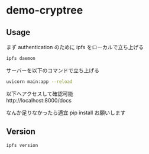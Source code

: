 # demo-cryptree

## Usage

まず authentication のために ipfs をローカルで立ち上げる

```sh
ipfs daemon
```

サーバーを以下のコマンドで立ち上げる

```sh
uvicorn main:app --reload
```

以下へアクセスして確認可能  
http://localhost:8000/docs

なんか足りなかったら適宜 pip install お願いします

## Version

```sh
ipfs version
```
